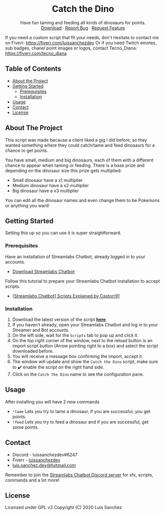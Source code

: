 <!-- PROJECT LOGO -->
<br />
<p align="center">
  <h1 align="center">Catch the Dino</h1>

  <p align="center">
    Have fun taming and feeding all kinds of dinosaurs for points.
    <br />
    <a href="https://github.com/LuisSanchez-Dev/catch-the-dino/archive/master.zip">Download</a>
    ·
    <a href="https://github.com/LuisSanchez-Dev/catch-the-dino/issues">Report Bug</a>
    ·
    <a href="https://github.com/LuisSanchez-Dev/catch-the-dino/issues">Request Feature</a>
  </p>
</p>

If you need a custom script that fit your needs, don't hesitate to contact me on Fiverr: https://fiverr.com/luissanchezdev
Or if you need Twitch emotes, sub badges, chanel point images or logos, contact Tecno_Diana: https://fiverr.com/tecno_diana

## Table of Contents

* [About the Project](#about-the-project)
* [Getting Started](#getting-started)
  * [Prerequisites](#prerequisites)
  * [Installation](#installation)
* [Usage](#usage)
* [Contact](#contact)
* [License](#license)

## About The Project

This script was made because a client liked a gig I did before, so they wanted something where they could catch/tame and feed dinosaurs for a chance to get points.

You have small, medium and big dinosaurs, each of them with a different chance to appear when taming or feeding.
There is a base prize and depending on the dinosaur size this prize gets multiplied:
* Small dinosaur have a x1 multiplier
* Medium dinosaur have a x2 multiplier
* Big dinosaur have a x3 multiplier

You can edit all the dinosaur names and even change them to be Pokemons or anything you want!

## Getting Started

Setting this up so you can use it is super straightforward.

### Prerequisites

Have an installation of Streamlabs Chatbot, already logged in to your accounts.
* [Download Streamlabs Chatbot](https://streamlabs.com/chatbot)

Follow this tutorial to prepare your Streamlabs Chatbot installation to accept scripts.
* [[Streamlabs Chatbot] Scripts Explained by Castorr91](https://www.youtube.com/watch?v=l3FBpY-0880&t=3s)
### Installation

1. Download the latest version of the script [**here**](https://github.com/LuisSanchez-Dev/catch-the-dino/archive/master.zip).
2. If you haven't already, open your Streamlabs Chatbot and log in to your Streamer and Bot accounts.
3. On the left side, wait for the `Scripts` tab to pop up and click it.
4. On the top right corner of the window, next to the reload button is an import script button (Arrow pointing right to a box) and select the script downloaded before.
5. You will receive a message box confirming the import, accept it.
6. The window will update and show the `Catch the Dino` script, make sure to ✔️ enable the script on the right hand side.
7. Click on the `Catch the Dino` name to see the configuration pane.

<!-- USAGE EXAMPLES -->
## Usage

After installing you will have 2 new commands
* `!tame` Lets you try to tame a dinosaur, if you are successful, you get points.
* `!feed` Lets you try to feed a dinosaur and if you are successful, get some points.

## Contact

* Discord - luissanchezdev#6247
* Fiverr - [luissanchezdev](https://fiverr.com/luissanchezdev)
* luis.sanchez.dev@hotmail.com

Remember to join the [Streamlabs Chatbot Discord server](https://discordapp.com/invite/S2d4KGg) for sfx, scripts, commands and a lot more!

## License
Licensed under GPL v3
Copyright (C) 2020 Luis Sanchez